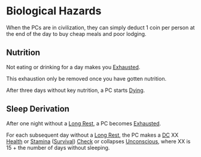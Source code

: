 # Biological Hazards

When the PCs are in civilization, they can simply deduct 1 coin per person at the end of the day to buy cheap meals and poor lodging.

## Nutrition

Not eating or drinking for a day makes you [Exhausted](../Conditions/Exhausted.md).

This exhaustion only be removed once you have gotten nutrition.

After three days without key nutrition, a PC starts [Dying](../Conditions/Dying.md).

## Sleep Derivation

After one night without a [Long Rest](../Core%20Procedures/Resting.md#Long%20Rest), a PC becomes [Exhausted](../Conditions/Exhausted.md).

For each subsequent day without a [Long Rest](../Core%20Procedures/Resting.md#Long%20Rest), the PC makes a [DC](../Core%20Procedures/DC.md) XX [Health](../../Player%20Characters/Attributes/Health.md) or [Stamina](../../Player%20Characters/Attributes/Stamina.md) ([Survival](../../Player%20Characters/Skills/Secondary%20Skills/Survival.md)) [Check](../Core%20Procedures/Check.md) or collapses [Unconscious](../Conditions/Unconscious.md), where XX is 15 + the number of days without sleeping.
